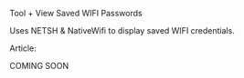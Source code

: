 Tool + View Saved WIFI Passwords

Uses NETSH & NativeWifi to display saved WIFI credentials.

Article:

COMING SOON